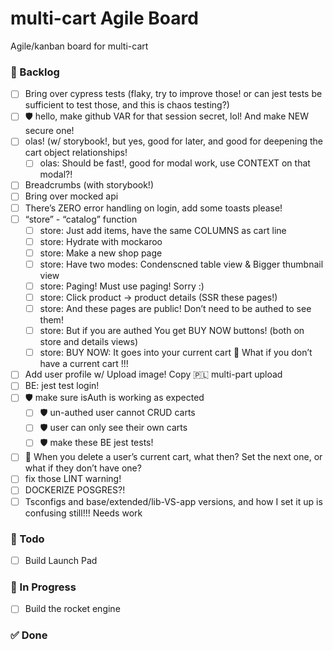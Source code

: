 # multi-cart Agile Board

Agile/kanban board for multi-cart

### 📘 Backlog
- [ ] Bring over cypress tests (flaky, try to improve those! or can jest tests be sufficient to test those, and this is chaos testing?) 
- [ ] 🛡 hello, make github VAR for that session secret, lol! And make NEW secure one!
- [ ] olas! (w/ storybook!, but yes, good for later, and good for deepening the cart object relationships! 
  - [ ] olas: Should be fast!, good for modal work, use CONTEXT on that modal?!
- [ ] Breadcrumbs (with storybook!)
- [ ] Bring over mocked api 
- [ ] There’s ZERO error handling on login, add some toasts please! 
- [ ] “store” - “catalog” function
  - [ ] store: Just add items, have the same COLUMNS as cart line
  - [ ] store: Hydrate with mockaroo 
  - [ ] store: Make a new shop page
  - [ ] store: Have two modes: Condenscned table view & Bigger thumbnail view
  - [ ] store: Paging! Must use paging! Sorry :)
  - [ ] store: Click product -> product details (SSR these pages!)
  - [ ] store: And these pages are public! Don’t need to be authed to see them! 
  - [ ] store: But if you are authed You get BUY NOW buttons! (both on store and details views)
  - [ ] store: BUY NOW: It goes into your current cart 🔴 What if you don’t have a current cart !!!
- [ ] Add user profile w/ Upload image! Copy 🇵🇱 multi-part upload
- [ ] BE: jest test login!
- [ ] 🛡 make sure isAuth is working as expected
  - [ ] 🛡 un-authed user cannot CRUD carts
  - [ ] 🛡 user can only see their own carts
  - [ ] 🛡 make these BE jest tests!
- [ ] 🐞 When you delete a user’s current cart, what then? Set the next one, or what if they don’t have one?
- [ ] fix those LINT warning!
- [ ] DOCKERIZE POSGRES?!
- [ ] Tsconfigs and base/extended/lib-VS-app versions, and how I set it up is confusing still!!! Needs work

### 💪 Todo

- [ ] Build Launch Pad  


### 🧠 In Progress

- [ ] Build the rocket engine  

### ✅ Done


